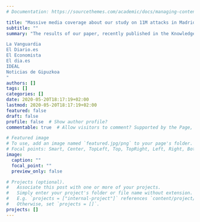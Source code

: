 ```yaml
---
# Documentation: https://sourcethemes.com/academic/docs/managing-content/

title: "Massive media coverage about our study on 11M attacks in Madrid"
subtitle: ""
summary: "The results of our paper, recently published in the Knowledge-based Systems journal, have appeared in many Spanish newspapers:

La Vanguardia
El Diario.es
El Economista
El dia.es
IDEAL
Noticias de Gipuzkoa
"
authors: []
tags: []
categories: []
date: 2020-05-20T18:17:19+02:00
lastmod: 2020-05-20T18:17:19+02:00
featured: false
draft: false
profile: false  # Show author profile?
commentable: true  # Allow visitors to comment? Supported by the Page, Post, and Docs content types.

# Featured image
# To use, add an image named `featured.jpg/png` to your page's folder.
# Focal points: Smart, Center, TopLeft, Top, TopRight, Left, Right, BottomLeft, Bottom, BottomRight.
image:
  caption: ""
  focal_point: ""
  preview_only: false

# Projects (optional).
#   Associate this post with one or more of your projects.
#   Simply enter your project's folder or file name without extension.
#   E.g. `projects = ["internal-project"]` references `content/project/deep-learning/index.md`.
#   Otherwise, set `projects = []`.
projects: []
---
```

